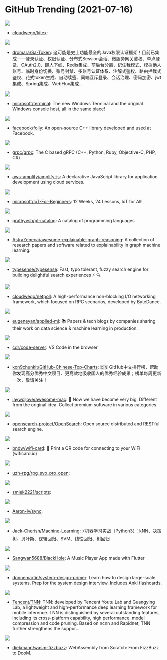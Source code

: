 # GitHub Trending (2021-07-16)

![](https://img.shields.io/badge/Go-New%20133-green?style=flat-square&logo=appveyor)
- [cloudwego/kitex](https://github.com/cloudwego/kitex): 

![](https://img.shields.io/badge/Java-New%20359-green?style=flat-square&logo=appveyor)
- [dromara/Sa-Token](https://github.com/dromara/Sa-Token): 这可能是史上功能最全的Java权限认证框架！目前已集成——登录认证、权限认证、分布式Session会话、微服务网关鉴权、单点登录、OAuth2.0、踢人下线、Redis集成、前后台分离、记住我模式、模拟他人账号、临时身份切换、账号封禁、多账号认证体系、注解式鉴权、路由拦截式鉴权、花式token生成、自动续签、同端互斥登录、会话治理、密码加密、jwt集成、Spring集成、WebFlux集成...

![](https://img.shields.io/badge/C%2B%2B-New%2036-green?style=flat-square&logo=appveyor)
- [microsoft/terminal](https://github.com/microsoft/terminal): The new Windows Terminal and the original Windows console host, all in the same place!

![](https://img.shields.io/badge/C%2B%2B-New%20130-green?style=flat-square&logo=appveyor)
- [facebook/folly](https://github.com/facebook/folly): An open-source C++ library developed and used at Facebook.

![](https://img.shields.io/badge/C%2B%2B-New%2010-green?style=flat-square&logo=appveyor)
- [grpc/grpc](https://github.com/grpc/grpc): The C based gRPC (C++, Python, Ruby, Objective-C, PHP, C#)

![](https://img.shields.io/badge/TypeScript-New%208-green?style=flat-square&logo=appveyor)
- [aws-amplify/amplify-js](https://github.com/aws-amplify/amplify-js): A declarative JavaScript library for application development using cloud services.

![](https://img.shields.io/badge/C%2B%2B-New%201-green?style=flat-square&logo=appveyor)
- [microsoft/IoT-For-Beginners](https://github.com/microsoft/IoT-For-Beginners): 12 Weeks, 24 Lessons, IoT for All!

![](https://img.shields.io/badge/none-New%20120-green?style=flat-square&logo=appveyor)
- [prathyvsh/pl-catalog](https://github.com/prathyvsh/pl-catalog): A catalog of programming languages

![](https://img.shields.io/badge/none-New%20108-green?style=flat-square&logo=appveyor)
- [AstraZeneca/awesome-explainable-graph-reasoning](https://github.com/AstraZeneca/awesome-explainable-graph-reasoning): A collection of research papers and software related to explainability in graph machine learning.

![](https://img.shields.io/badge/C%2B%2B-New%20174-green?style=flat-square&logo=appveyor)
- [typesense/typesense](https://github.com/typesense/typesense): Fast, typo tolerant, fuzzy search engine for building delightful search experiences ⚡ 🔍

![](https://img.shields.io/badge/Go-New%2053-green?style=flat-square&logo=appveyor)
- [cloudwego/netpoll](https://github.com/cloudwego/netpoll): A high-performance non-blocking I/O networking framework, which focused on RPC scenarios, developed by ByteDance.

![](https://img.shields.io/badge/none-New%2088-green?style=flat-square&logo=appveyor)
- [eugeneyan/applied-ml](https://github.com/eugeneyan/applied-ml): 📚 Papers & tech blogs by companies sharing their work on data science & machine learning in production.

![](https://img.shields.io/badge/TypeScript-New%2052-green?style=flat-square&logo=appveyor)
- [cdr/code-server](https://github.com/cdr/code-server): VS Code in the browser

![](https://img.shields.io/badge/Java-New%20245-green?style=flat-square&logo=appveyor)
- [kon9chunkit/GitHub-Chinese-Top-Charts](https://github.com/kon9chunkit/GitHub-Chinese-Top-Charts): 🇨🇳 GitHub中文排行榜，帮助你发现高分优秀中文项目、更高效地吸收国人的优秀经验成果；榜单每周更新一次，敬请关注！

![](https://img.shields.io/badge/JavaScript-New%20482-green?style=flat-square&logo=appveyor)
- [jaywcjlove/awesome-mac](https://github.com/jaywcjlove/awesome-mac):  Now we have become very big, Different from the original idea. Collect premium software in various categories.

![](https://img.shields.io/badge/Java-New%20144-green?style=flat-square&logo=appveyor)
- [opensearch-project/OpenSearch](https://github.com/opensearch-project/OpenSearch): Open source distributed and RESTful search engine.

![](https://img.shields.io/badge/JavaScript-New%20639-green?style=flat-square&logo=appveyor)
- [bndw/wifi-card](https://github.com/bndw/wifi-card): 📶 Print a QR code for connecting to your WiFi (wificard.io)

![](https://img.shields.io/badge/C%2B%2B-New%2061-green?style=flat-square&logo=appveyor)
- [uzh-rpg/rpg_svo_pro_open](https://github.com/uzh-rpg/rpg_svo_pro_open): 

![](https://img.shields.io/badge/JavaScript-New%2040-green?style=flat-square&logo=appveyor)
- [smiek2221/scripts](https://github.com/smiek2221/scripts): 

![](https://img.shields.io/badge/none-New%2029-green?style=flat-square&logo=appveyor)
- [Aaron-lv/sync](https://github.com/Aaron-lv/sync): 

![](https://img.shields.io/badge/Python-New%2025-green?style=flat-square&logo=appveyor)
- [Jack-Cherish/Machine-Learning](https://github.com/Jack-Cherish/Machine-Learning): ⚡机器学习实战（Python3）：kNN、决策树、贝叶斯、逻辑回归、SVM、线性回归、树回归

![](https://img.shields.io/badge/Dart-New%2028-green?style=flat-square&logo=appveyor)
- [Sangwan5688/BlackHole](https://github.com/Sangwan5688/BlackHole): A Music Player App made with Flutter

![](https://img.shields.io/badge/Python-New%20108-green?style=flat-square&logo=appveyor)
- [donnemartin/system-design-primer](https://github.com/donnemartin/system-design-primer): Learn how to design large-scale systems. Prep for the system design interview. Includes Anki flashcards.

![](https://img.shields.io/badge/C%2B%2B-New%207-green?style=flat-square&logo=appveyor)
- [Tencent/TNN](https://github.com/Tencent/TNN): TNN: developed by Tencent Youtu Lab and Guangying Lab, a lightweight and high-performance deep learning framework for mobile inference. TNN is distinguished by several outstanding features, including its cross-platform capability, high performance, model compression and code pruning. Based on ncnn and Rapidnet, TNN further strengthens the suppor…

![](https://img.shields.io/badge/C%2B%2B-New%20135-green?style=flat-square&logo=appveyor)
- [diekmann/wasm-fizzbuzz](https://github.com/diekmann/wasm-fizzbuzz): WebAssembly from Scratch: From FizzBuzz to DooM.


